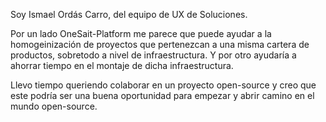 Soy Ismael Ordás Carro, del equipo de UX de Soluciones.

Por un lado OneSait-Platform me parece que puede ayudar a la homogeinización de proyectos que pertenezcan a una misma cartera de productos, sobretodo a nivel de infraestructura. Y por otro ayudaría a ahorrar tiempo en el montaje de dicha infraestructura.

Llevo tiempo queriendo colaborar en un proyecto open-source y creo que este podría ser una buena oportunidad para empezar y abrir camino en el mundo open-source.